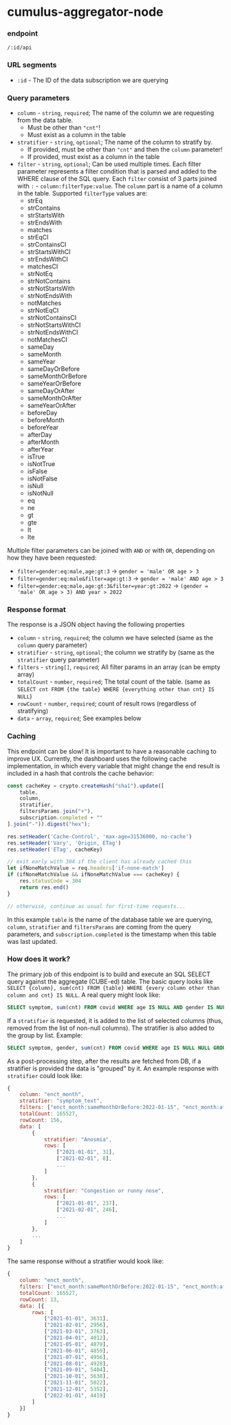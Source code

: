# cumulus-aggregator-node

### endpoint
`/:id/api`

### URL segments
- `:id` - The ID of the data subscription we are querying

### Query parameters
- `column` - `string`, `required`; The name of the column we are requesting from the data table.
    - Must be other than `"cnt"`!
    - Must exist as a column in the table
- `stratifier` - `string`, `optional`; The name of the column to stratify by.
    - If provided, must be other than `"cnt"` and then the `column` parameter!
    - If provided, must exist as a column in the table
- `filter` - `string`, `optional`; Can be used multiple times. Each filter parameter represents a filter condition that is parsed and added to the WHERE clause of the SQL query. Each `filter` consist of 3 parts joined with `:` - `column:filterType:value`. The `column` part is a name of a column in the table. Supported `filterType` values are:
    - strEq
    - strContains
    - strStartsWith
    - strEndsWith
    - matches
    - strEqCI
    - strContainsCI
    - strStartsWithCI
    - strEndsWithCI
    - matchesCI
    - strNotEq
    - strNotContains
    - strNotStartsWith
    - strNotEndsWith
    - notMatches
    - strNotEqCI
    - strNotContainsCI
    - strNotStartsWithCI
    - strNotEndsWithCI
    - notMatchesCI
    - sameDay
    - sameMonth
    - sameYear
    - sameDayOrBefore
    - sameMonthOrBefore
    - sameYearOrBefore
    - sameDayOrAfter
    - sameMonthOrAfter
    - sameYearOrAfter
    - beforeDay
    - beforeMonth
    - beforeYear
    - afterDay
    - afterMonth
    - afterYear
    - isTrue
    - isNotTrue
    - isFalse
    - isNotFalse
    - isNull
    - isNotNull
    - eq
    - ne
    - gt
    - gte
    - lt
    - lte

Multiple filter parameters can be joined with `AND` or with `OR`, depending on how they have been requested:

- `filter=gender:eq:male,age:gt:3` -> `gender = 'male' OR age > 3`
- `filter=gender:eq:male&filter=age:gt:3` -> `gender = 'male' AND age > 3`
- `filter=gender:eq:male,age:gt:3&filter=year:gt:2022` -> `(gender = 'male' OR age > 3) AND year > 2022`


### Response format
The response is a JSON object having the following properties

- `column`     - `string`, `required`; the column we have selected (same as the `column` query parameter) 
- `stratifier` - `string`, `optional`; the column we stratify by (same as the `stratifier` query parameter) 
- `filters`    - `string[]`, `required`; All filter params in an array (can be empty array)
- `totalCount` - `number`, `required`; The total count of the table. (same as `SELECT cnt FROM {the table} WHERE {everything other than cnt} IS NULL`)
- `rowCount`   - `number`, `required`; count of result rows (regardless of stratifying)
- `data`       - `array`, `required`; See examples below

### Caching
This endpoint can be slow! It is important to have a reasonable caching to improve UX. Currently, the dashboard uses the following cache implementation, in which every variable that might change the end result is included in a hash that controls the cache behavior:
```js
const cacheKey = crypto.createHash("sha1").update([
    table,
    column,
    stratifier,
    filtersParams.join("+"),
    subscription.completed + ""
].join("-")).digest("hex");

res.setHeader('Cache-Control', 'max-age=31536000, no-cache')
res.setHeader('Vary', 'Origin, ETag')
res.setHeader('ETag', cacheKey)

// exit early with 304 if the client has already cached this
let ifNoneMatchValue = req.headers['if-none-match']
if (ifNoneMatchValue && ifNoneMatchValue === cacheKey) {
    res.statusCode = 304
    return res.end()
}

// otherwise, continue as usual for first-time requests...
```

In this example `table` is the name of the database table we are querying, `column`, `stratifier` and `filtersParams` are coming from the query parameters, and `subscription.completed` is the timestamp when
this table was last updated.

### How does it work?
The primary job of this endpoint is to build and execute an SQL SELECT query against the aggregate (CUBE-ed) table.
The basic query looks like `SELECT {column}, sum(cnt) FROM {table} WHERE {every column other than column and cnt} IS NULL`. A real query might look like:
```sql
SELECT symptom, sum(cnt) FROM covid WHERE age IS NULL AND gender IS NULL GROUP BY symptom ORDER BY symptom
```

If a `stratifier` is requested, it is added to the list of selected columns (thus, removed from the list of non-null columns). The stratifier is also added to the group by list. Example:
```sql
SELECT symptom, gender, sum(cnt) FROM covid WHERE age IS NULL NULL GROUP BY gender, symptom
```

As a post-processing step, after the results are fetched from DB, if a stratifier is provided the data is "grouped" by it. An example response with `stratifier` could look like:
```js
{ 
    column: "enct_month",
    stratifier: "symptom_text",
    filters: ["enct_month:sameMonthOrBefore:2022-01-15", "enct_month:afterYear:2020-01-01"],
    totalCount: 165527,
    rowCount: 156,
    data: [
        { 
            stratifier: "Anosmia",
            rows: [
                ["2021-01-01", 31],
                ["2021-02-01", 8],
                ...
            ]
        },
        { 
            stratifier: "Congestion or runny nose",
            rows: [
                ["2021-01-01", 237],
                ["2021-02-01", 246],
                ...
            ]
        },
        ...
    ]
}
```

The same response without a stratifier would kook like:
```js
{ 
    column: "enct_month",
    filters: ["enct_month:sameMonthOrBefore:2022-01-15", "enct_month:afterYear:2020-01-01"],
    totalCount: 165527,
    rowCount: 13,
    data: [{ 
        rows: [
            ["2021-01-01", 3631],
            ["2021-02-01", 2956],
            ["2021-03-01", 3763],
            ["2021-04-01", 4012],
            ["2021-05-01", 4879],
            ["2021-06-01", 4859],
            ["2021-07-01", 4956],
            ["2021-08-01", 4928],
            ["2021-09-01", 5404],
            ["2021-10-01", 5638],
            ["2021-11-01", 5022],
            ["2021-12-01", 5352],
            ["2022-01-01", 4419]
        ]
    }]
}
```
